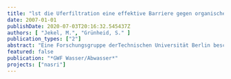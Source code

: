 ```yaml
---
title: "lst die Uferfiltration eine effektive Barriere gegen organische Substanzen und Arzneimittelrückstände?"
date: 2007-01-01
publishDate: 2020-07-03T20:16:32.545437Z
authors: [ "Jekel, M.", "Grünheid, S." ]
publication_types: ["2"]
abstract: "Eine Forschungsgruppe derTechnischen Universität Berlin beschäftigt sich mit dem Verhalten von gelöstem organischen Kohlenstoff, DOC und organischen Einzelstoffen beider Uferfiltration. Die Ergebnisse zeigten, dass sowohl oxische als auch anoxisch/anaerobe Infiltrationsbedingungen zu einem ähnlich niedrigen DOC führen können. Unter oxischen Verhältnissen ist zur Mineralisierung des bioverfügbaren DOC (BDOC) nur eine einmonatige Bodenpassage notwendig, während es unter anoxisch/anaeroben Verhältnissen aufgrund der langsameren Abbauklnetik bis zu sechs Monate dauern kann. Bezüglich der Spurenstoffe konnte gezeigt werden, dass das Röntgenkontrastmittel lopromid in allen Felduntersuchr./ngen schnell entfernt wurde. Das Antibiotikum Sulfamethoxazol wurde unter anoxisch/anaeroben Verhältnissen effektiver entfernt (bis zu 80%), während unter oxischen Bedingungen maximal 50% der Ausgangskonzentration abgebaut wurden. Zusammenfassend kann die Uferfiltration als eine durchaus sehr.wirksame Stufe zur Entfernung von Organika bewertet werden."
featured: false
publication: "*GWF Wasser/Abwasser*"
projects: ["nasri"]
---
```


